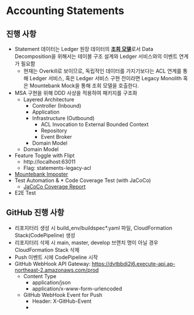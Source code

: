 # Accounting Statements

## 진행 사항
* Statement 데이터는 Ledger 원장 데이터의 <u>**조회 모델**</u>로서 Data Decomposition을 위해서는 테이블 구조 설계와 Ledger 서비스와의 이벤트 연계가 필요함
  * 현재는 Overkill로 보이므로, 독립적인 데이터를 가지기보다는 ACL 연계를 통해 Ledger 서비스, 혹은 Ledger 서비스 구현 전이라면 Legacy Monolith 혹은 Mountebank Mock을 통해 조회 모델을 호출한다.
* MSA 구현을 위해 DDD 사상을 적용하여 패키지를 구조화
  * Layered Architecture
    * Controller (Inbound)
    * Application
    * Infrastructure (Outbound)
      * ACL Invocation to External Bounded Context
      * Repository
      * Event Broker
    * Domain Model
  * Domain Model
* Feature Toggle with Flipt
  * http://localhost:63011
  * Flag: statements-legacy-acl
* [Mountebank Imposter](./Resources/Mountebank/Configure_Imposter_For_Ledger_Monolith.txt) 
* Test Automation & * Code Coverage Test (with JaCoCo)
  * [JaCoCo Coverage Report](./build/reports/jacoco/jacoco.html/index.html)
* E2E Test

## GitHub 진행 사항
* 리포지터리 생성 시 build_env/buildspec*.yaml 파일, CloudFormation Stack(CodePipeline) 생성
* 리포지터리 삭제 시 main, master, develop 브랜치 명이 아닐 경우 CloudFormation Stack 삭제
* Push 이벤트 시에 CodePipeline 시작
* GitHub WebHook API Gateway:  https://dvtbbdj2j6.execute-api.ap-northeast-2.amazonaws.com/prod
  * Content Type
    * application/json
    * application/x-www-form-urlencoded
  * GitHub WebHook Event for Push
    * Header: X-GitHub-Event
    * 